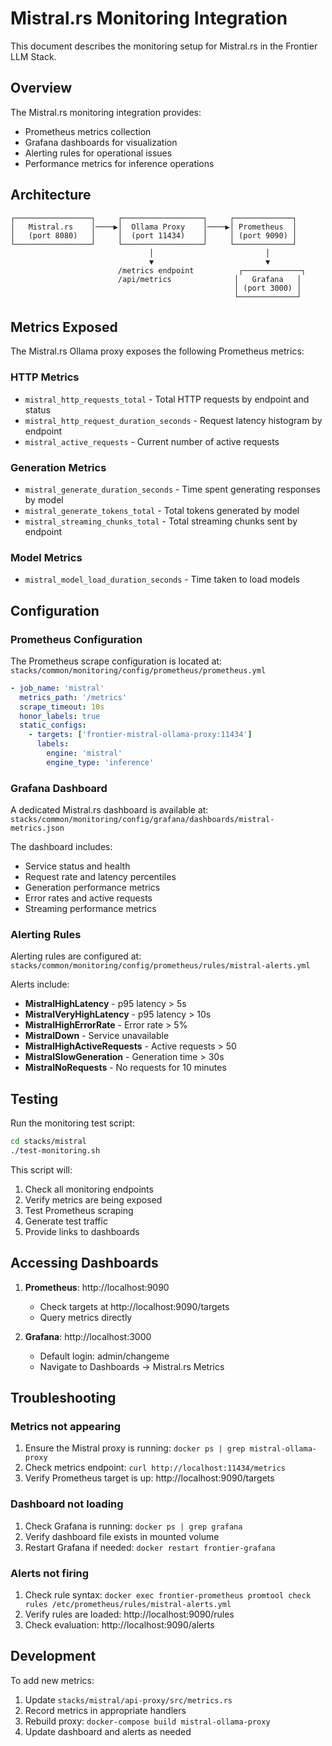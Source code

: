# Mistral.rs Monitoring Integration

This document describes the monitoring setup for Mistral.rs in the Frontier LLM Stack.

## Overview

The Mistral.rs monitoring integration provides:
- Prometheus metrics collection
- Grafana dashboards for visualization
- Alerting rules for operational issues
- Performance metrics for inference operations

## Architecture

```
┌─────────────────┐     ┌──────────────────┐     ┌─────────────┐
│   Mistral.rs    │────▶│  Ollama Proxy    │────▶│ Prometheus  │
│   (port 8080)   │     │  (port 11434)    │     │ (port 9090) │
└─────────────────┘     └──────────────────┘     └─────────────┘
                               │                         │
                               ▼                         ▼
                        /metrics endpoint          ┌─────────────┐
                        /api/metrics              │   Grafana   │
                                                  │ (port 3000) │
                                                  └─────────────┘
```

## Metrics Exposed

The Mistral.rs Ollama proxy exposes the following Prometheus metrics:

### HTTP Metrics
- `mistral_http_requests_total` - Total HTTP requests by endpoint and status
- `mistral_http_request_duration_seconds` - Request latency histogram by endpoint
- `mistral_active_requests` - Current number of active requests

### Generation Metrics
- `mistral_generate_duration_seconds` - Time spent generating responses by model
- `mistral_generate_tokens_total` - Total tokens generated by model
- `mistral_streaming_chunks_total` - Total streaming chunks sent by endpoint

### Model Metrics
- `mistral_model_load_duration_seconds` - Time taken to load models

## Configuration

### Prometheus Configuration

The Prometheus scrape configuration is located at:
`stacks/common/monitoring/config/prometheus/prometheus.yml`

```yaml
- job_name: 'mistral'
  metrics_path: '/metrics'
  scrape_timeout: 10s
  honor_labels: true
  static_configs:
    - targets: ['frontier-mistral-ollama-proxy:11434']
      labels:
        engine: 'mistral'
        engine_type: 'inference'
```

### Grafana Dashboard

A dedicated Mistral.rs dashboard is available at:
`stacks/common/monitoring/config/grafana/dashboards/mistral-metrics.json`

The dashboard includes:
- Service status and health
- Request rate and latency percentiles
- Generation performance metrics
- Error rates and active requests
- Streaming performance metrics

### Alerting Rules

Alerting rules are configured at:
`stacks/common/monitoring/config/prometheus/rules/mistral-alerts.yml`

Alerts include:
- **MistralHighLatency** - p95 latency > 5s
- **MistralVeryHighLatency** - p95 latency > 10s
- **MistralHighErrorRate** - Error rate > 5%
- **MistralDown** - Service unavailable
- **MistralHighActiveRequests** - Active requests > 50
- **MistralSlowGeneration** - Generation time > 30s
- **MistralNoRequests** - No requests for 10 minutes

## Testing

Run the monitoring test script:
```bash
cd stacks/mistral
./test-monitoring.sh
```

This script will:
1. Check all monitoring endpoints
2. Verify metrics are being exposed
3. Test Prometheus scraping
4. Generate test traffic
5. Provide links to dashboards

## Accessing Dashboards

1. **Prometheus**: http://localhost:9090
   - Check targets at http://localhost:9090/targets
   - Query metrics directly

2. **Grafana**: http://localhost:3000
   - Default login: admin/changeme
   - Navigate to Dashboards → Mistral.rs Metrics

## Troubleshooting

### Metrics not appearing
1. Ensure the Mistral proxy is running: `docker ps | grep mistral-ollama-proxy`
2. Check metrics endpoint: `curl http://localhost:11434/metrics`
3. Verify Prometheus target is up: http://localhost:9090/targets

### Dashboard not loading
1. Check Grafana is running: `docker ps | grep grafana`
2. Verify dashboard file exists in mounted volume
3. Restart Grafana if needed: `docker restart frontier-grafana`

### Alerts not firing
1. Check rule syntax: `docker exec frontier-prometheus promtool check rules /etc/prometheus/rules/mistral-alerts.yml`
2. Verify rules are loaded: http://localhost:9090/rules
3. Check evaluation: http://localhost:9090/alerts

## Development

To add new metrics:
1. Update `stacks/mistral/api-proxy/src/metrics.rs`
2. Record metrics in appropriate handlers
3. Rebuild proxy: `docker-compose build mistral-ollama-proxy`
4. Update dashboard and alerts as needed